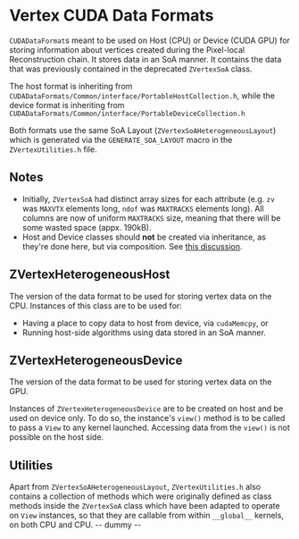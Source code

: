 # Vertex CUDA Data Formats

`CUDADataFormat`s meant to be used on Host (CPU) or Device (CUDA GPU) for
storing information about vertices created during the Pixel-local Reconstruction
chain. It stores data in an SoA manner. It contains the data that was previously
contained in the deprecated `ZVertexSoA` class. 

The host format is inheriting from `CUDADataFormats/Common/interface/PortableHostCollection.h`,
while the device format is inheriting from `CUDADataFormats/Common/interface/PortableDeviceCollection.h`

Both formats use the same SoA Layout (`ZVertexSoAHeterogeneousLayout`) which is generated
via the `GENERATE_SOA_LAYOUT` macro in the `ZVertexUtilities.h` file.

## Notes

- Initially, `ZVertexSoA` had distinct array sizes for each attribute (e.g. `zv` was `MAXVTX` elements 
long, `ndof` was `MAXTRACKS` elements long). All columns are now of uniform `MAXTRACKS` size, 
meaning that there will be some wasted space (appx. 190kB). 
- Host and Device classes should **not** be created via inheritance, as they're done here,
but via composition. See [this discussion](https://github.com/cms-sw/cmssw/pull/40465#discussion_r1066039309).

## ZVertexHeterogeneousHost

The version of the data format to be used for storing vertex data on the CPU. 
Instances of this class are to be used for:

- Having a place to copy data to host from device, via `cudaMemcpy`, or
- Running host-side algorithms using data stored in an SoA manner.

## ZVertexHeterogeneousDevice

The version of the data format to be used for storing vertex data on the GPU.

Instances of `ZVertexHeterogeneousDevice` are to be created on host and be
used on device only. To do so, the instance's `view()` method is to be called
to pass a `View` to any kernel launched. Accessing data from the `view()` is not
possible on the host side.

## Utilities

Apart from `ZVertexSoAHeterogeneousLayout`, `ZVertexUtilities.h` also contains
a collection of methods which were originally
defined as class methods inside the `ZVertexSoA` class
which have been adapted to operate on `View` instances, so that they are callable
from within `__global__` kernels, on both CPU and CPU. 
-- dummy --
